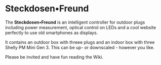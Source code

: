# Steckdosen•Freund
The **Steckdosen•Freund** is an intelligent controller for outdoor plugs including power measurement, optical control on LEDs and a cool website perfectly to use old smartphones as displays.

It contains an outdoor box with threee plugs and an indoor box with three Shelly PM Mini Gen 3. This can be up- or downscaled - however you like.

Please be invited and have fun reading the Wiki.
